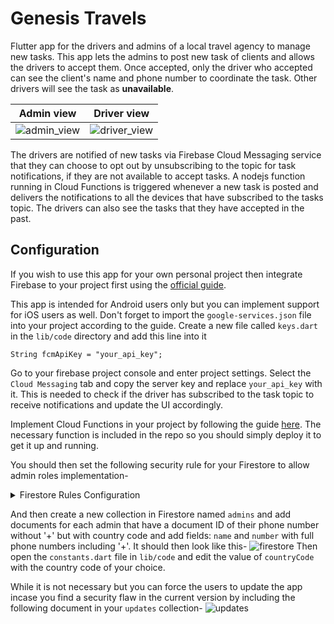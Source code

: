 # Genesis Travels

Flutter app for the drivers and admins of a local travel agency to manage new tasks. This app lets the admins to post new task of clients and allows the drivers to accept them. Once accepted, only the driver who accepted can see the client's name and phone number to coordinate the task. Other drivers will see the task as **unavailable**.

| Admin view      | Driver view |
| ----------- | ----------- |
| ![admin_view](https://firebasestorage.googleapis.com/v0/b/genesis-travels.appspot.com/o/admin_view.jpg?alt=media&token=8e6f5777-73e7-4320-9a6c-fb9e1b4b9910)      | ![driver_view](https://firebasestorage.googleapis.com/v0/b/genesis-travels.appspot.com/o/driver_view.jpg?alt=media&token=cd79f2ac-6851-4f06-892f-a699d5f09e37)       |

The drivers are notified of new tasks via Firebase Cloud Messaging service that they can choose to opt out by unsubscribing to the topic for task notifications, if they are not available to accept tasks. A nodejs function running in Cloud Functions is triggered whenever a new task is posted and delivers the notifications to all the devices that have subscribed to the tasks topic. The drivers can also see the tasks that they have accepted in the past.

## Configuration
If you wish to use this app for your own personal project then integrate Firebase to your project first using the [official guide](https://firebase.google.com/docs/flutter/setup?platform=android).


This app is intended for Android users only but you can implement support for iOS users as well.
Don't forget to import the `google-services.json` file into your project according to the guide. Create a new file called `keys.dart` in the `lib/code` directory and add this line into it
```
String fcmApiKey = "your_api_key";
```
Go to your firebase project console and enter project settings. Select the `Cloud Messaging` tab and copy the server key and replace `your_api_key` with it. This is needed to check if the driver has subscribed to the task topic to receive notifications and update the UI accordingly.

Implement Cloud Functions in your project by following the guide [here](https://firebase.google.com/docs/functions/get-started). The necessary function is included in the repo so you should simply deploy it to get it up and running.

You should then set the following security rule for your Firestore to allow admin roles implementation-
<details>
  <summary>Firestore Rules Configuration</summary>
  
  ```rules_version = '2';
  service cloud.firestore {
    match /databases/{database}/documents {
      function isAdmin() {
        return exists(path("/databases/" + database + "/documents/admins/" + request.auth.token.phone_number.replace('\\+', '')));
      }
      match /admins/{admin} {
        allow read: if request.auth.uid != null;
        allow write: if isAdmin();
      }
      match /updates/{u} {
        allow read: if request.auth.uid != null;
        allow write: if isAdmin();
      }
      match /users/{user} {
        allow read: if request.auth.uid == user || isAdmin();
        allow write: if request.auth.uid == user;
      }
      match /tasks/{task=**} {
        allow read: if request.auth.uid != null;
        allow create: if isAdmin();
        allow delete: if isAdmin();
        allow update: if (request.auth.uid != null && !('takenBy' in resource.data)) || isAdmin();
      }
    }
  }
  ```
</details>

And then create a new collection in Firestore named `admins` and add documents for each admin that have a document ID of their phone number without '+' but with country code and add fields: `name` and `number` with full phone numbers including '+'. It should then look like this-
![firestore](https://firebasestorage.googleapis.com/v0/b/genesis-travels.appspot.com/o/firestore.jpg?alt=media&token=f3f9979c-35c6-46cd-8bc1-a3b0c604c1a0)
Then open the `constants.dart` file in `lib/code` and edit the value of `countryCode` with the country code of your choice.


While it is not necessary but you can force the users to update the app incase you find a security flaw in the current version by including the following document in your `updates` collection-
![updates](https://firebasestorage.googleapis.com/v0/b/genesis-travels.appspot.com/o/updates.jpg?alt=media&token=3c538a79-1f44-4658-9b02-a2e16f9bc784)
